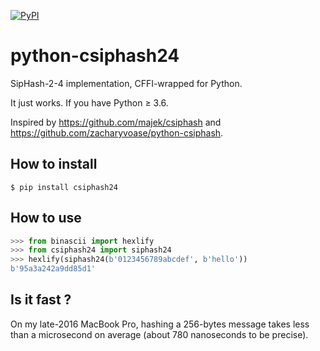
[![PyPI](https://img.shields.io/pypi/v/csiphash24.svg)](https://pypi.python.org/pypi/csiphash24)

# python-csiphash24

SipHash-2-4 implementation, CFFI-wrapped for Python.

It just works. If you have Python ≥ 3.6.

Inspired by https://github.com/majek/csiphash and https://github.com/zacharyvoase/python-csiphash.

## How to install

```console
$ pip install csiphash24
```

## How to use

```python
>>> from binascii import hexlify
>>> from csiphash24 import siphash24
>>> hexlify(siphash24(b'0123456789abcdef', b'hello'))
b'95a3a242a9dd85d1'
```

## Is it fast ?

On my late-2016 MacBook Pro, hashing a 256-bytes message takes less than a microsecond on average (about 780 nanoseconds to be precise).
